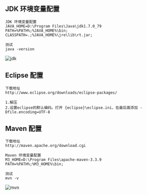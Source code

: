 

## JDK 环境变量配置
```
JDK 环境变量配置
JAVA_HOME=D:\Program Files\Java\jdk1.7.0_79
PATH=%PATH%;%JAVA_HOME%\bin;
CLASSPATH=.;%JAVA_HOME%\jre\lib\rt.jar;

测试
java -version
```
![jdk](img/env/jdk.png)

## Eclipse 配置
```
下载地址
http://www.eclipse.org/downloads/eclipse-packages/

1.解压
2.设置eclipse的默认编码。打开 {eclipse}\eclipse.ini，在最后面添加 -Dfile.encoding=UTF-8
```

## Maven 配置
```
下载地址
http://maven.apache.org/download.cgi

Maven 环境变量配置
M3_HOME=D:\Program Files\apache-maven-3.3.9
PATH=%PATH%;%M3_HOME%\bin;

测试
mvn -v
```
![mvn](img/env/mvn.png)
